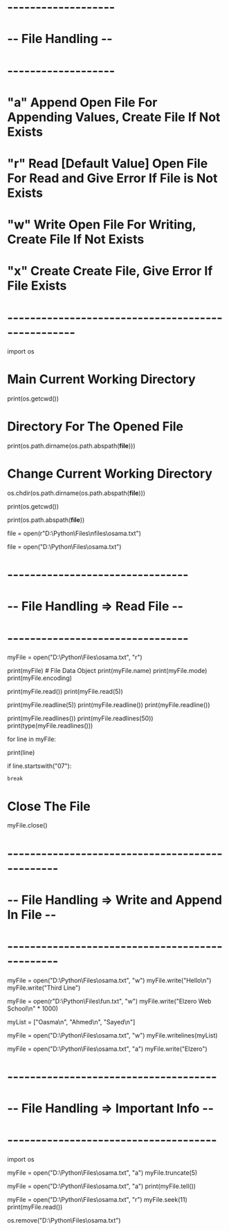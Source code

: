 # -------------------
# -- File Handling --
# -------------------
# "a" Append  Open File For Appending Values, Create File If Not Exists
# "r" Read    [Default Value] Open File For Read and Give Error If File is Not Exists
# "w" Write   Open File For Writing, Create File If Not Exists
# "x" Create  Create File, Give Error If File Exists
# --------------------------------------------------

import os

# Main Current Working Directory
print(os.getcwd())

# Directory For The Opened File
print(os.path.dirname(os.path.abspath(__file__)))

# Change Current Working Directory
os.chdir(os.path.dirname(os.path.abspath(__file__)))

print(os.getcwd())

print(os.path.abspath(__file__))

file = open(r"D:\Python\Files\nfiles\osama.txt")

file = open("D:\Python\Files\osama.txt")

# --------------------------------
# -- File Handling => Read File --
# --------------------------------

myFile = open("D:\Python\Files\osama.txt", "r")

print(myFile)  # File Data Object
print(myFile.name)
print(myFile.mode)
print(myFile.encoding)

print(myFile.read())
print(myFile.read(5))

print(myFile.readline(5))
print(myFile.readline())
print(myFile.readline())

print(myFile.readlines())
print(myFile.readlines(50))
print(type(myFile.readlines()))

for line in myFile:

  print(line)

  if line.startswith("07"):

    break

# Close The File

myFile.close()

# -----------------------------------------------
# -- File Handling => Write and Append In File --
# -----------------------------------------------

myFile = open("D:\Python\Files\osama.txt", "w")
myFile.write("Hello\n")
myFile.write("Third Line")

myFile = open(r"D:\Python\Files\fun.txt", "w")
myFile.write("Elzero Web School\n" * 1000)

myList = ["Oasma\n", "Ahmed\n", "Sayed\n"]

myFile = open("D:\Python\Files\osama.txt", "w")
myFile.writelines(myList)

myFile = open("D:\Python\Files\osama.txt", "a")
myFile.write("Elzero")

# -------------------------------------
# -- File Handling => Important Info --
# -------------------------------------

import os

myFile = open("D:\Python\Files\osama.txt", "a")
myFile.truncate(5)

myFile = open("D:\Python\Files\osama.txt", "a")
print(myFile.tell())

myFile = open("D:\Python\Files\osama.txt", "r")
myFile.seek(11)
print(myFile.read())

os.remove("D:\Python\Files\osama.txt")


